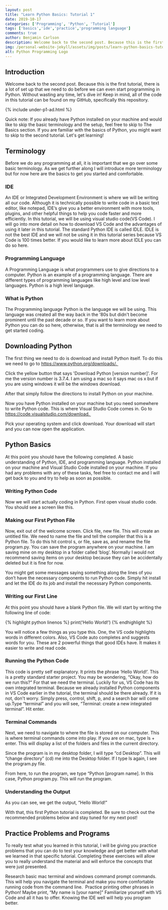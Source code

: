 ```yaml
---
layout: post
title: "Learn Python Basics: Tutorial 1"
date: 2019-10-17
categories: ['Programming', 'Python', 'Tutorial']
tags: ['basics','ide','practice','programming language']
comments: true
author: Benjamin Carlson
description: Welcome back to the second post. Because this is the first tutorial, there is a lot of set up that we need to do before we can even start programming in Python...
img: /personal-website-jekyll/assets/img/posts/learn-python-basics-tutorial1.png
alt: Python Programming Logo
---
```


## Introduction

Welcome back to the second post. Because this is the first tutorial, there is a lot of set up that we need to do before we can even start programming in Python. Without wasting any time, let's dive in! Keep in mind, all of the code in this tutorial can be found on my GitHub, specifically this repository.

{% include under-p1-ad.html %}

Quick note: If you already have Python installed on your machine and would like to skip the basic terminology and the setup, feel free to skip to The Basics section. If you are familiar with the basics of Python, you might want to skip to the second tutorial. Let's get learning!

## Terminology

Before we do any programming at all, it is important that we go over some basic terminology. As we get further along I will introduce more terminology but for now here are the basics to get you started and comfortable.

### IDE

An IDE or Integrated Development Environment is where we will be writing all our code. Although it is technically possible to write code in a basic text editor, like notepad, IDE’s give you a better environment with more tools, plugins, and other helpful things to help you code faster and more efficiently. In this tutorial, we will be using visual studio code(VS Code). I will go into more detail on how to download VS Code and the advantages of using it later in this tutorial. The standard Python IDE is called IDLE. IDLE is not the best IDE and we will not be using it in this tutorial series because VS Code is 100 times better. If you would like to learn more about IDLE you can do so here. 

### Programming Language

A Programming Language is what programmers use to give directions to a computer. Python is an example of a programming language. There are different types of programming languages like high level and low level languages. Python is a high level language. 

### What is Python

The Programming language Python is the language we will be using. This language was created all the way back in the ‘80s but didn't become prominent until the past decade or so. If you want to learn more about Python you can do so here, otherwise, that is all the terminology we need to get started coding.

## Downloading Python

The first thing we need to do is download and install Python itself. To do this we need to go to https://www.python.org/downloads/. 

Click the yellow button that says 'Download Python [version number]'. For me the version number is 3.7.4. I am using a mac so it says mac os x but if you are using windows it will be the windows download. 

After that simply follow the directions to install Python on your machine. 

Now you have Python installed on your machine but you need somewhere to write Python code. This is where Visual Studio Code comes in. Go to https://code.visualstudio.com/download. 

Pick your operating system and click download. Your download will start and you can now open the application.   

## Python Basics

At this point you should have the following completed. A basic understanding of Python, IDE, and programming language. Python installed on your machine and Visual Studio Code installed on your machine. If you had any problems with any of these tasks, feel free to contact me and I will get back to you and try to help as soon as possible.

### Writing Python Code

Now we will start actually coding in Python. First open visual studio code. You should see a screen like this. 

### Making our First Python File

Now, exit out of the welcome screen. Click file, new file. This will create an untitled file. We need to name the file and tell the compiler that this is a Python file. To do this hit control s, or file, save as, and rename the file program.py. You can save the program anywhere on your machine. I am saving mine on my desktop in a folder called ‘blog’. Normally I would not recommend saving items on your desktop because they can be accidentally deleted but it is fine for now.

You might get some messages saying something along the lines of you don’t have the necessary components to run Python code. Simply hit install and let the IDE do its job and install the necessary Python components.

### Writing our First Line

At this point you should have a blank Python file. We will start by writing the following line of code:

{% highlight python linenos %}
print(‘Hello World!’)
{% endhighlight %}

You will notice a few things as you type this. One, the VS code highlights words in different colors. Also, VS Code auto completes and suggests words for you. These are 2 powerful things that good IDEs have. It makes it easier to write and read code.

### Running the Python Code

This code is pretty self explanatory. It prints the phrase ‘Hello World!’. This is a pretty standard starter project. You may be wondering, “Okay, how do we run this?” For that we need the terminal. Luckily for us, VS Code has its own integrated terminal. Because we already installed Python components in VS Code earlier in the tutorial, the terminal should be there already. If it is not, don't worry. Simply press, control, shift, p, and a search bar will come up.Type “terminal” and you will see, “Terminal: create a new integrated terminal”. Hit enter. 

### Terminal Commands

Next, we need to navigate to where the file is stored on our computer. This is where terminal commands come into play. If you are on mac, type ls + enter. This will display a list of the folders and files in the current directory.

Since the program is in my desktop folder, I will type “cd Desktop”. This will
“change directory” (cd) me into the Desktop folder. If I type ls again, I see the program.py file.

From here, to run the program, we type “Python [program name]. In this case, Python program.py. This will run the program.

### Understanding the Output

As you can see, we get the output, “Hello World!” 

With that, this first Python tutorial is completed. Be sure to check out the recommended problems below and stay tuned for my next post!

## Practice Problems and Programs

To really test what you learned in this tutorial, I will be giving you practice problems that you can do to test your knowledge and get better with what we learned in that specific tutorial. Completing these exercises will allow you to really understand the material and will enforce the concepts that were just presented. 

Research basic mac terminal and windows command prompt commands. This will help you navigate the terminal and make you more comfortable running code from the command line. 
Practice printing other phrases in Python! Maybe print, “My name is [your name]”
Familiarize yourself with VS Code and all it has to offer. Knowing the IDE well will help you program better. 

